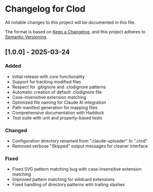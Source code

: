 # Changelog for Clod

All notable changes to this project will be documented in this file.

The format is based on [Keep a Changelog](https://keepachangelog.com/en/1.0.0/),
and this project adheres to [Semantic Versioning](https://semver.org/spec/v2.0.0.html).

## [1.0.0] - 2025-03-24
### Added
- Initial release with core functionality
- Support for tracking modified files
- Respect for .gitignore and .clodignore patterns
- Automatic creation of default .clodignore file
- Case-insensitive extension matching
- Optimized file naming for Claude AI integration
- Path manifest generation for mapping files
- Comprehensive documentation with Haddock
- Test suite with unit and property-based tests

### Changed
- Configuration directory renamed from ".claude-uploader" to ".clod"
- Removed verbose "Skipped" output messages for cleaner interface

### Fixed
- Fixed SVG pattern matching bug with case-insensitive extension matching
- Improved pattern matching for wildcard extensions
- Fixed handling of directory patterns with trailing slashes
